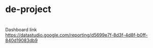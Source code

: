 # de-project
#



Dashboard link  
https://datastudio.google.com/reporting/d5699e7f-8d3f-4d8f-b0ff-840d19083db9
